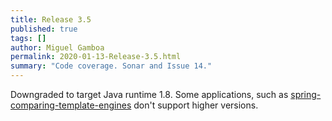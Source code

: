 ```yaml
---
title: Release 3.5
published: true
tags: []
author: Miguel Gamboa
permalink: 2020-01-13-Release-3.5.html
summary: "Code coverage. Sonar and Issue 14." 
---
```


Downgraded to target Java runtime 1.8. Some applications, such as
[spring-comparing-template-engines](https://github.com/jreijn/spring-comparing-template-engines)
don't support higher versions.
